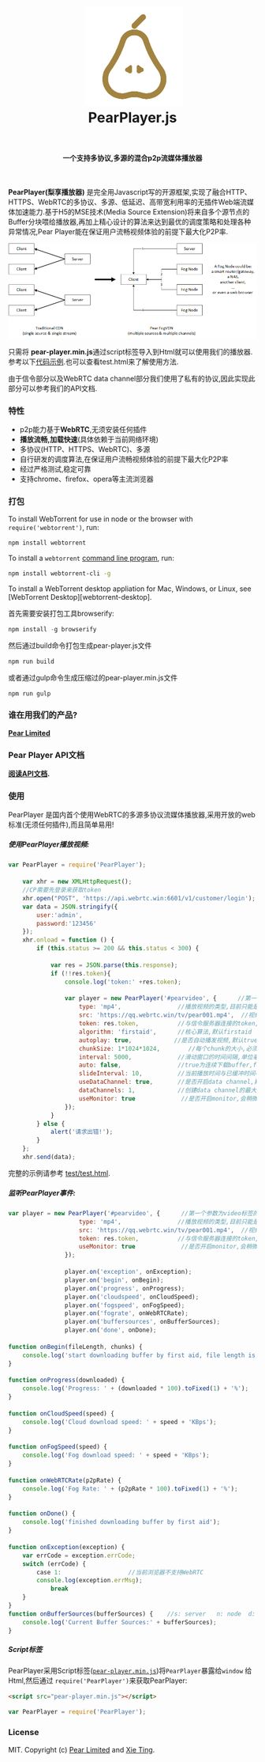 <h1 align="center">
  <img src="fig/pearlimited-avatar.png" width="200"></img>
  <br>
  PearPlayer.js
  <br>
  <br>
</h1>

<h4 align="center">一个支持多协议,多源的混合p2p流媒体播放器</h4>
<br>

**PearPlayer(梨享播放器)** 是完全用Javascript写的开源框架,实现了融合HTTP、HTTPS、WebRTC的多协议、多源、低延迟、高带宽利用率的无插件Web端流媒体加速能力.基于H5的MSE技术(Media Source Extension)将来自多个源节点的Buffer分块喂给播放器,再加上精心设计的算法来达到最优的调度策略和处理各种异常情况,Pear Player能在保证用户流畅视频体验的前提下最大化P2P率.

![multisources](fig/fogvdn_multisources.png)

只需将
**pear-player.min.js**通过script标签导入到Html就可以使用我们的播放器. 参考以下[代码示例](#使用).也可以查看test.html来了解使用方法.

由于信令部分以及WebRTC data channel部分我们使用了私有的协议,因此实现此部分可以参考我们的API文档.

### 特性

- p2p能力基于**WebRTC**,无须安装任何插件
- **播放流畅,加载快速**(具体依赖于当前网络环境)
- 多协议(HTTP、HTTPS、WebRTC)、多源
- 自行研发的调度算法,在保证用户流畅视频体验的前提下最大化P2P率
- 经过严格测试,稳定可靠
- 支持chrome、firefox、opera等主流浏览器

### 打包

To install WebTorrent for use in node or the browser with `require('webtorrent')`, run:

```bash
npm install webtorrent
```

To install a `webtorrent`
[command line program](https://github.com/webtorrent/webtorrent-cli), run:

```bash
npm install webtorrent-cli -g
```

To install a WebTorrent desktop appliation for Mac, Windows, or Linux, see
[WebTorrent Desktop][webtorrent-desktop].

首先需要安装打包工具browserify:
```js
npm install -g browserify
```

然后通过build命令打包生成pear-player.js文件
```js
npm run build
```

或者通过gulp命令生成压缩过的pear-player.min.js文件
```js
npm run gulp
```

### 谁在用我们的产品?

**[Pear Limited](https://pear.hk)**

### Pear Player API文档

**[阅读API文档](docs/api.md).**

### 使用

PearPlayer 是国内首个使用WebRTC的多源多协议流媒体播放器,采用开放的web标准(无须任何插件),而且简单易用!

##### 使用PearPlayer播放视频:

```js
var PearPlayer = require('PearPlayer');

    var xhr = new XMLHttpRequest();
    //CP需要先登录来获取token
    xhr.open("POST", 'https://api.webrtc.win:6601/v1/customer/login');
    var data = JSON.stringify({
        user:'admin',
        password:'123456'
    });
    xhr.onload = function () {
        if (this.status >= 200 && this.status < 300) {

            var res = JSON.parse(this.response);
            if (!!res.token){
                console.log('token:' +res.token);

                var player = new PearPlayer('#pearvideo', {      //第一个参数为video标签的id或class
                    type: 'mp4',                //播放视频的类型,目前只能是mp4
                    src: 'https://qq.webrtc.win/tv/pear001.mp4',  //视频播放的src
                    token: res.token,           //与信令服务器连接的token,必须
                    algorithm: 'firstaid',      //核心算法,默认firstaid
                    autoplay: true,            //是否自动播发视频,默认true
                    chunkSize: 1*1024*1024,        //每个chunk的大小,必须是32K的整数倍,默认1M
                    interval: 5000,             //滑动窗口的时间间隔,单位毫秒,默认10s
                    auto: false,                //true为连续下载buffer,false则是只有当前播放时间与已缓冲时间小于slideInterval时下载buffer,如果是fmp4建议设为true,默认false
                    slideInterval: 10,          //当前播放时间与已缓冲时间小于这个数值时触发窗口滑动,单位秒,默认20s
                    useDataChannel: true,       //是否开启data channel,默认true
                    dataChannels: 1,            //创建data channel的最大数量,默认3
                    useMonitor: true             //是否开启monitor,会稍微影响性能,默认true
                });
            }
        } else {
            alert('请求出错!');
        }
    };
    xhr.send(data);
```

完整的示例请参考 [test/test.html](test/test.html).

##### 监听PearPlayer事件:
```js
var player = new PearPlayer('#pearvideo', {      //第一个参数为video标签的id或class
                    type: 'mp4',                //播放视频的类型,目前只能是mp4
                    src: 'https://qq.webrtc.win/tv/pear001.mp4',  //视频播放的src
                    token: res.token,           //与信令服务器连接的token,必须
                    useMonitor: true             //是否开启monitor,会稍微影响性能,默认true
                });

                player.on('exception', onException);
                player.on('begin', onBegin);
                player.on('progress', onProgress);
                player.on('cloudspeed', onCloudSpeed);
                player.on('fogspeed', onFogSpeed);
                player.on('fograte', onWebRTCRate);
                player.on('buffersources', onBufferSources);               //s: server   n: node  d: data channel  b: browser
                player.on('done', onDone);
                
function onBegin(fileLength, chunks) {
    console.log('start downloading buffer by first aid, file length is:' + fileLength + ' total chunks:' + chunks);
}

function onProgress(downloaded) {
    console.log('Progress: ' + (downloaded * 100).toFixed(1) + '%');
}

function onCloudSpeed(speed) {
    console.log('Cloud download speed: ' + speed + 'KBps');
}

function onFogSpeed(speed) {
    console.log('Fog download speed: ' + speed + 'KBps');
}

function onWebRTCRate(p2pRate) {
    console.log('Fog Rate: ' + (p2pRate * 100).toFixed(1) + '%');
}

function onDone() {
    console.log('finished downloading buffer by first aid');
}

function onException(exception) {
    var errCode = exception.errCode;
    switch (errCode) {
        case 1:                   //当前浏览器不支持WebRTC
        console.log(exception.errMsg);
            break
    }
}
function onBufferSources(bufferSources) {    //s: server   n: node  d: data channel  b: browser
    console.log('Current Buffer Sources:' + bufferSources);
}
```

##### Script标签 

PearPlayer采用Script标签([`pear-player.min.js`](dest/pear-player.min.js))将`PearPlayer`暴露给`window`
给Html,然后通过 `require('PearPlayer')`来获取PearPlayer:

```html
<script src="pear-player.min.js"></script>
```

```js
var PearPlayer = require('PearPlayer');
```

### License

MIT. Copyright (c) [Pear Limited](https://pear.hk) and [Xie Ting](t@pear.hk).
